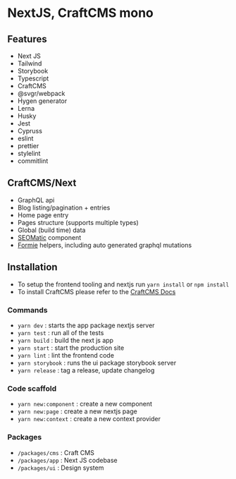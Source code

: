 # NextJS, CraftCMS mono

## Features

- Next JS
- Tailwind
- Storybook
- Typescript
- CraftCMS
- @svgr/webpack
- Hygen generator
- Lerna
- Husky
- Jest
- Cypruss
- eslint
- prettier
- stylelint
- commitlint

## CraftCMS/Next

- GraphQL api
- Blog listing/pagination + entries
- Home page entry
- Pages structure (supports multiple types)
- Global (build time) data
- [SEOMatic](https://github.com/nystudio107/craft-seomatic) component
- [Formie](https://github.com/verbb/formie) helpers, including auto generated graphql mutations

## Installation

- To setup the frontend tooling and nextjs run `yarn install` or `npm install`
- To install CraftCMS please refer to the [CraftCMS Docs](https://craftcms.com/docs/3.x/installation.html)

### Commands

- `yarn dev` : starts the app package nextjs server
- `yarn test` : run all of the tests
- `yarn build` : build the next js app
- `yarn start` : start the production site
- `yarn lint` : lint the frontend code
- `yarn storybook` : runs the ui package storybook server
- `yarn release` : tag a release, update changelog

### Code scaffold

- `yarn new:component` : create a new component
- `yarn new:page` : create a new nextjs page
- `yarn new:context` : create a new context provider

### Packages

- `/packages/cms` : Craft CMS
- `/packages/app` : Next JS codebase
- `/packages/ui` : Design system
